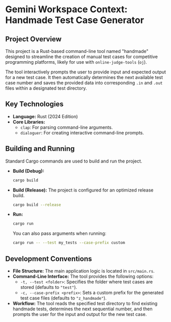 # Gemini Workspace Context: Handmade Test Case Generator

## Project Overview

This project is a Rust-based command-line tool named "handmade" designed to streamline the creation of manual test cases for competitive programming platforms, likely for use with `online-judge-tools` (`oj`).

The tool interactively prompts the user to provide input and expected output for a new test case. It then automatically determines the next available test case number and saves the provided data into corresponding `.in` and `.out` files within a designated test directory.

## Key Technologies

-   **Language:** Rust (2024 Edition)
-   **Core Libraries:**
    -   `clap`: For parsing command-line arguments.
    -   `dialoguer`: For creating interactive command-line prompts.

## Building and Running

Standard Cargo commands are used to build and run the project.

-   **Build (Debug):**
    ```sh
    cargo build
    ```

-   **Build (Release):** The project is configured for an optimized release build.
    ```sh
    cargo build --release
    ```

-   **Run:**
    ```sh
    cargo run
    ```

    You can also pass arguments when running:
    ```sh
    cargo run -- --test my_tests --case-prefix custom
    ```

## Development Conventions

-   **File Structure:** The main application logic is located in `src/main.rs`.
-   **Command-Line Interface:** The tool provides the following options:
    -   `-t, --test <folder>`: Specifies the folder where test cases are stored (defaults to `"test"`).
    -   `-c, --case-prefix <prefix>`: Sets a custom prefix for the generated test case files (defaults to `"z_handmade"`).
-   **Workflow:** The tool reads the specified test directory to find existing handmade tests, determines the next sequential number, and then prompts the user for the input and output for the new test case.
